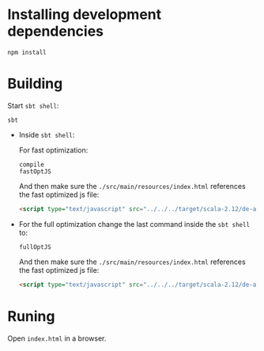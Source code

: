 # Installing development dependencies

```shell script
npm install
```

# Building

Start `sbt shell`:

```shell script
sbt
```

- Inside `sbt shell`:

  For fast optimization:
  ```sbtshell
  compile
  fastOptJS
  ```

  And then make sure the `./src/main/resources/index.html` references the fast optimized js file:
  ```html
  <script type="text/javascript" src="../../../target/scala-2.12/de-assignment-fastopt.js"></script>
  ```

- For the full optimization change the last command inside the `sbt shell` to:
  ```sbtshell
  fullOptJS
  ```

  And then make sure the `./src/main/resources/index.html` references the fast optimized js file:
  ```html
  <script type="text/javascript" src="../../../target/scala-2.12/de-assignment-opt.js"></script>
  ```

# Runing

Open `index.html` in a browser.
